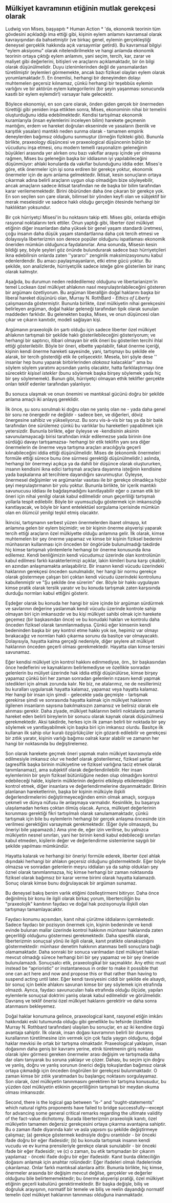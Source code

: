 ## Mülkiyet kavramının etiğinin mutlak gerekçesi olarak

Ludwig von Mises, başyapıtı * Human Action * 'da, ekonomik teorinin tüm gövdesini açıkladığı ima ettiği gibi, kişinin eylem anlamını kavramsal olarak kavrayışından da bahsetmiştir (ve birkaç genel, eylemin gerçekleştiği deneysel gerçeklik hakkında açık varsayımlar getirdi). Bu kavramsal bilgiyi "eylem aksiyomu" olarak nitelendirilmekte ve hangi anlamda ekonomik teorinin ortaya çıktığı eylem anlamını, yani seçim, tercih, kar, zarar ve maliyet gibi değerlerini, bitişleri ve araçlarını açıklamaktadır, bir ön bilgi olarak düşünülmelidir. Duyu izlenimlerinden değil de yansımalardan türetilmiştir (eylemleri görmemekte, ancak bazı fiziksel olayları eylem olarak yorumlamaktadır.!). En önemlisi, herhangi bir deneyimden dolayı muhtemelen geçersiz kılınamaz, çünkü herhangi bir teşebbüs eylemin varlığını ve bir aktörün eylem kategorilerini (bir şeyin yaşanması sonucunda kasıtlı bir eylem eylemdir!) varsayar hale gelecektir.

Böylece ekonomiyi, en son çare olarak, önden giden gerçek bir önermeden türettiği gibi yeniden inşa ettikten sonra, Mises, ekonominin nihai bir temelini oluşturduğunu iddia edebilmektedir. Kendisi tartışılmaz ekonomik kuramlarıyla (insan eylemlerini inceleyen bilim) harekete geçmenin mantığını, erdem ve hareket doğruları ekseninde ve yasaların (benlik ve karşıtlık yasaları) mantıklı neden sunma olarak - tamamen empirik deneylerden bağımsız olduğunu sunmuştur (örneğin fizikteki gibi). Bununla birlikte, praxeology düşüncesi ve praxeological düşüncenin bütün bir vücudunu inşa etmesi, onu modern temelli rasyonalizm geleneğinin büyükleri arasında yer alırken onu bazı vakıflar arayışı içinde yer olmasına rağmen, Mises bu geleneğin başka bir iddiasının iyi yapılabileceğini düşünmüyor: ahlaki konularda da vakıflar bulunduğunu iddia eder. Mises'e göre, etik önermeler için işi sona erdiren bir gerekçe yoktur, ekonomik önermeler için de aynı anlama gelmektedir. İktisat, kesin sonuçların ortaya çıkarmak adına belirli araçların uygun olup olmadığını bize söyleyebilir, ancak amaçların sadece iktisat tarafından ne de başka bir bilim tarafından karar verilememektedir. Birini öbüründen daha öne çıkaran bir gerekçe yok. En son seçilen son çare olarak, bilimsel bir yönden keyfi olan ve sübjektif bir merak meselesidir ve sadece haklı olduğu gerçeğin ötesinde herhangi bir haklılıktan yoksundur.

Bir çok hürriyetçi Misesi'in bu noktasını takip etti. Mises gibi, onlarda ethiğin rasyonal noktalarını terk ettiler. Onun yaptığı gibi, liberter özel mülkiyet etiğinin diğer insanlardan daha yüksek bir genel yaşam standardı üretmesi, çoğu insanın daha düşük yaşam standartlarına daha çok tercih etmesi ve dolayısıyla liberterizmin son derece popüler olduğunu ispatlaması ekonomik öneriden mümkün olduğunca faydalanırlar. Ama sonunda, Misesin kesin bildiği şey, böyle şeyleri göz önünde bulundurarak sadece bazı hürriyetçileri ikna edebilirsin onlarda zaten ''yararcı'' zenginlik maksimizasyonunu kabul edenlerdendir. Bu amacı paylaşmayanların, etki etme gücü yoktur. Bu şekilde, son analizlerde, hürriyetçilik sadece isteğe göre gösterilen bir inanç olarak kalmıştır.

Aşağıda, bu durumun neden reddedilemez olduğunu ve libertarianizm'in temel Lockean özel mülkiyet ahlakının nasıl meşrulaştırılabileceğini gösteren bir argümanı özetliyorum. Bu argüman liberallğin doğal haklarını başka bir liberal hareket düşünürü olan, Murray N. RothBard - *Ethics of Liberty* çalışmasında göstermiştir. Bununla birlikte, özel mülkiyetin nihai gerekçesini belirleyen argüman, doğal haklar geleneği tarafından tipik olarak sunulan maddeden farklıdır. Bu gelenekten başka, Mises, ve onun düşüncesi olan çıkar ve çıkarın kanıtıdır, modeli sağlayan kişi.

Argümanın praxeolojik ön şartı olduğu için sadece liberter özel mülkiyet ahlakının tartışmalı bir şekilde haklı gösterilebileceğini gösteriyorum; ve herhangi bir saptırıcı, itibari olmayan bir etik öneri bu gösterilen tercihi ihlal ettiği gösterilebilir. Böyle bir öneri, elbette yapılabilir, fakat önerme içeriği, kişinin kendi önerme hareketi sayesinde, yani, tartışmayı bu şekilde ele alarak, bir tercih gösterdiği etik ile çelişecektir. Mesela, biri şöyle dese '' insanlar hep bunu yaparak birbirlerinden *alakasız* kalacaklar'' ama bu söylem söylem yaratımı açısından yanlış olacaktır, hatta farklılaştırmayı öne sürecektir *kişisel istekler* (bunu söylemek başka birşey söylemek yada hiç bir şey söylememek). Bunun gibi, hürriyetçi olmayan ethik teklifler gerçekte onları teklif edenler tarafından yalanlıyor.

Bu sonuca ulaşmak ve onun önemini ve mantıksal gücünü doğru bir şekilde anlama amaçlı iki anlayış gereklidir.

İlk önce, şu soru sorulmalı ki doğru olan ne yanlış olan ne - yada daha genel bir soru ne önergedir ne değildir - sadece ben, ve diğerleri, döviz önergesine sahibiz ve yükseliyoruz. Bu soru vis-à-vis bir taş ya da bir balık tarafından öne sürülemez çünkü bu varlıklar bu hareketleri yapabilmek için yetersizdir. Bununla birlikte, eğer öyleyse ve -kendisinin aksinin savunulamayacağı birisi tarafından inkâr edilemezse yada birinin öne sürdüğü davayı tartışamazsa- herhangi bir etik teklifin yanı sıra diğer önermelerin de önerme veya tartışma araçları aracılığıyla geçerli kılınabileceğini iddia ettiği düşünülmelidir. Mises de (ekonomik önermeleri formüle ettiği sürece bunu öne sürmesi gerektiği düşünülmelidir.) aslında, herhangi bir önermeyi açıkça ya da dahili bir düşünce olarak oluştururken, insanın kendisini ikna edici tartışmalı araçlara dayanma isteğinin kendisine yada başkalarına ait tercihlere dayandığını savunmuştur. Öyleyse, önermesel değişimler ve argümanlar vasıtası ile bir gerekçe olmadıkça hiçbir şeyi meşrulaştırmanın bir yolu yoktur. Bununla birlikte, bir içerik mantıklı savunucusu iddiası ile bağdaşmadığını kanıtlayabilir eğer o zaman etik bir öneri için nihai yenilgi olarak kabul edilmelidir onun geçerliliği tartışmalı yollarla tespit edilebilir. Böyle bir uyumsuzluğu göstermek için imkansızlığı kanıtlayacak, ve böyle bir kanıt entelektüel sorgulama içerisinde mümkün olan en ölümcül yenilgi teşkil etmiş olacaktır.

İkincisi, tartışmanın serbest yüzen önermelerden ibaret olmayıp, kıt anlamına gelen bir eylem biçimidir; ve bir kişinin önerme alışverişi yaparak tercih ettiği araçların özel mülkiyette olduğu anlamına gelir. İlk olarak, kimse muhtemelen bir şey önerme yapamaz ve kimse bir kişinin fiziksel bedenini münhasıran kullanması için önceden bir öngörüde bulunulmadığı takdirde hiç kimse tartışmalı yöntemlerle herhangi bir önerme konusunda ikna edilemez. Kendi benliğimizin kendi vücudumuz üzerinde olan kontrolünün kabul edilmesi farklı karakterlerimizi açıklar, lakin kimileri buna karşı çıkabilir, en azından anlaşmamakta anlaşabiliriz. Bir insanın kendi vücudu üzerindeki haklarının gerekçesi önceden sunulmalıdır, her hangi bir normu gerekçe olarak göstermeye çalışan biri çoktan kendi vücudu üzerindeki kontrolunu kabullenmiştir ve "Şu şekilde öne sürerim" der. Böyle bir hakkı uygulayan kimse pratik olarak terslik yaratır ve bu konuda tartışmak zaten karşısında durduğu normları kabul ettiğini gösterir.

Eşdeğer olarak bu konuda her hangi bir süre içinde bir argüman sürdürmek ve savlarının değerine yaslanmak kendi vücudu üzerinde kontrole sahip olmayan biri için imkansızdır ve bu kişi mülkiyet sahibi olmak için harekete geçemez (bir başkasından önce) ve bu konudaki hakları ve kontrolu daha önceden fiziksel olarak tanımlanmadıysa. Çünkü eğer kimsenin kendi bedeninden başka bir şey kontrol etme hakkı yok ise, hepimiz var olmayı bırakacağız ve normları haklı çıkarma sorunu da basitçe var olmayacaktı. Dolayısıyla, hayatta kalma gerçeği nedeniyle, diğer şeylere ait mülkiyet haklarının önceden geçerli olması gerekmektedir. Hayatta olan kimse tersini savunamaz.

Eğer kendisi mülkiyet için kontrol hakkını edinmediyse, örn., bir başkasından önce hedeflerini ve kaynaklarını belirlemediyse ve özellikle sonradan gelenlerin bu müliyet üzerinde hak iddia ettiği düşünülürse, kimse birşey yapamaz çünkü biri her zaman sonradan gelenlerin rızasını kendi yapmak istedikleri için almak zorunda kalır. Ne biz, ne atalarımız, ne de nesillerimiz bu kuralları uygularsak hayatta kalamaz, yapamaz veya hayatta kalamaz. Her hangi bir insan için şimdi - gelecekte yada geçmişte - tartışmak gerekirse şimdi ve sonrasında hayatta kalmak için mülkiyet haklarının ilgilenen insanların sayısına bakılmaksızın zamansız ve belirsiz olarak ele alınması gerekir. Daha ziyade, mülkiyet haklarının belirli noktalarda zamanla hareket eden belirli bireylerin bir sonucu olarak kaynak olarak düşünülmesi gerekmektedir. Aksi takdirde, herkes için ilk zaman belirli bir noktada bir şey söylemek ve yanıtlayabilmek için başka biri için imkansız olurdu. Basitçe ilk kullanan ilk sahip olur kuralı özgürlükçüler için gözardı edilebilir ve gerekçesi bir zıtlık yaratır, kişinin varlığı bağımsı oalrak karar alabilir ve zamanın her hangi bir noktasında bu değiştirelemez.

Son olarak harekete geçmek öneri yapmak malın mülkiyet kavramıyla elde edilmesiyle imkansız olur ve hedef olarak gösterilemez, fiziksel şartlar (agresiflik başka birinin mülkiyetine ve fiziksel varlığına taciz etmek olarak tanımlanamaz), ama subjektif olarak değerlendirilebilir. Her insan eylemlerinin bir şeyin fiziksel bütünlüğüne neden olup olmadığını kontrol edebileceği halde, kişilerin mülklerinin değerini etkileyip etkilemediğini kontrol etmek, diğer insanlara ve değerlendirmelerine dayanmaktadır. Birinin planlanan hareketlerinin, başka bir kişinin mülküyle ilişkili değerlendirmelerini değiştirmeyeceğinden emin olmak amaçlı, sorguya çekmeli ve dünya nüfusu ile anlaşmaya varmalıdır. Kesinlikle, bu başarıya ulaşılamadan herkes çoktan ölmüş olacak. Ayrıca, mülkiyet değerlerinin korunması gerektiği fikri tartışılmalı olarak sanulamamaktadır, çünkü tartışmak için bile bu eylemlerin herhangi bir gerçek anlaşma öncesinde izin verilmesi gerektiğini varsaymak gerekmektedir. (Eğer öyle olmasaydı, bu öneriyi bile yapamazdı.) Ama yine de, eğer izin verilirse, bu yalnızca mülkiyetin nesnel sınırları, yani her birinin kendi kabul edebileceği sınırları kabul etmeden, kişilerin değer ve değerlendirme sistemlerine saygılı bir şekilde yapılması mümkündür.

Hayatta kalarak ve herhangi bir öneriyi formüle ederek, liberter özel ahlak dışındaki herhangi bir ahlakın geçersiz olduğunu göstermektedir. Eğer böyle olmazsa ve sonradan gelenlerin meşru iddiaları ya da sahip oldukları şey öznel olarak tanımlanmazsa, hiç kimse herhangi bir zaman noktasında fiziksel olarak bağımsız bir karar verme birimi olarak hayatta kalamazdı. Sonuç olarak kimse bunu doğrulayacak bir argüman sunamaz.

Bu deneysel bakış benim varlık etiğimi özelleştirmemi bitiryor. Daha önce değinilmiş bir konu ile ilgili olarak birkaç yorum, liberterciliğin bu "praxeolojik" kanıtının faydacı ve doğal hak pozisyonuyla ilişkili olan tartışmayı tamamlayacaktır.

Faydacı konumu açısından, kanıt nihai çürütme iddialarını içermketedir. Sadece faydacı bir pozisyon önermek için, kişinin bedeninde ve kendi evinde bulunan mallar üzerinde kontrol hakkının münhasır haklarında zaten geçerliliği olduğunu göstermesi gerekmektedir. Daha spesifik olarak, liberterizmin sonuçsal yönü ile ilgili olarak, kanıt pratikte olanaksızlığını göstermektedir: münhasır denetim hakkının atanması belli sonuçlara bağlı olamamaktadır. Daha sonraki bir sonuca varılmadan özel mülkiyet hakları mevcut olmadığı sürece herhangi biri bir şey yapamaz ve bir şey öneride bulunulamazdı. Sonuçsalcı etik, praxeologikal bir saçmalıktır. Any ethic must instead be “aprioristic” or instantaneous in order to make it possible that one can act here and now and propose this or that rather than having to suspend acting until later. Eğer kendi tavsiyesini ciddi bir şekilde ele alsaydı, bir sonuç için bekle ahlakını savunan kimse bir şey söylemek için etrafında olmazdı. Ayrıca, faydacı savunucuları hala etrafında olduğu ölçüde, yapılan eylemlerle sonuçsal doktrini yanlış olarak kabul edilmelidir ve görülmelidir. Davranış ve teklif önerisi özel mülkiyet haklarını gerektirir ve daha sonra atanmasını bekleyemez.

Doğal haklar konumuna gelince, praxeological kanıt, rasyonel etiğin imkânı hakkındaki eski tutumunda olduğu gibi genellikle bu tefsirde (özellikle Murray N. Rothbard tarafından) ulaşılan bu sonuçlar, en az iki kendine özgü avantaja sahiptir. İlk olarak, insan doğası kavramının belirli bir davranış kurallarının türetilmesine izin vermek için çok fazla yaygın olduğunu, doğal haklar mevkisi ile ortak bir tartışma olmaktadır. Praxeological yaklaşım, insan doğasının daha geniş bir kavramı yerine, etnik türetmenin giriş noktası olarak işlev görmesi gereken önermeler arası değişim ve tartışmada daha dar olanı tanıyarak bu soruna yaklaşır ve çözer. Dahası, bu seçim için doğru ve yanlış, doğru ve yanlış sorunun önerici değiş tokuşlardan bağımsız olarak ortaya çıkmadığı için önceden öngörülen bir gerekçesi bulunmaktadır. O zaman kimse bir zıtlık yaratmadan bu başlangıç noktasını sorgulayamaz. Son olarak, özel mülkiyetin tanınmasını gerektiren bir tartışma konusudur, bu yüzden özel mülkiyetin etikinin geçerliliğinin tartışmalı bir meydan okuma olması imkansızdır.

Second, there is the logical gap between “is-” and “ought-statements” which natural rights proponents have failed to bridge successfully—except for advancing some general critical remarks regarding the ultimate validity of the fact-value dichotomy. Burada liberterizmin praxeolojik kanıtı, özel mülkiyetin tamamen değersiz gerekçesini ortaya çıkarma avantajına sahiptir. Bu o zaman ifade diyarında kalır ve asla yapısını şu şekilde değiştirmeye çalışmaz; (a) gerekçe göstermek kednsiyle doğru orantılıdır - bir önceki ifade doğru bir eğer ifadesidir; (b) bu konuda tartışmak insanın kendi vucudu ve ev kurma prensileriyle gerekçe olarak sunulabilir - bir önceki ifade bir eğer ifadesidir; ve (c) o zaman, bu etik tartışmadan bir çıkarım yapılamaz - önceki ifade doğru bir eğer ifadesidir. Kanıt burda dikteciliğin doğasını anlamak için anahtar rolündedir: Eğer ifadeleri olmalı ifadelerinde çıkarılamaz. Onlar farklı mantıksal alanlara aittir. Bununla birlikte, hiç kimse, önermeler arasında bir değişim mevcut değilse, gerçekler ve değerler olduğunu bile belirtememektedir; bu önerme alışverişi pratiği, özel mülkiyet etiğinin geçerli kabulünü gerektirmektedir. Bir başka değişle, biliş ve doğruluk arayışının, normatif bir temele ve biliş ve reelin dayandığı normatif temelin özel mülkiyet haklarının tanınması olduğuna inanmaktadır.